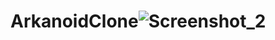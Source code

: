 # ArkanoidClone![Screenshot_2](https://user-images.githubusercontent.com/69083596/174473553-6c07802a-1ea9-4802-9696-3d3a7a3690ef.png)
